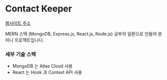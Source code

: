 # Contact Keeper

[웹사이트 주소](https://goodnexttogood.herokuapp.com/)

MERN 스택 (MongoDB, Express.js, React.js, Node.js) 공부의 일환으로 만들어 본 미니 프로젝트입니다. 

### 세부 기술 스택

- MongoDB 는 Atlas Cloud 사용
- React 는 Hook 과 Context API 사용


